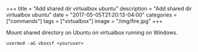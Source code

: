 +++
title = "Add shared dir virtualbox ubuntu"
description = "Add shared dir virtualbox ubuntu"
date = "2017-05-05T21:20:13-04:00"
categories = ["commands"]
tags = ["virtualbox"]
image = "/img/fire.jpg"
+++

Mount shared directory on Ubuntu on virtualbox running on Windows.

```
usermod -aG vboxsf <youruser>
```
